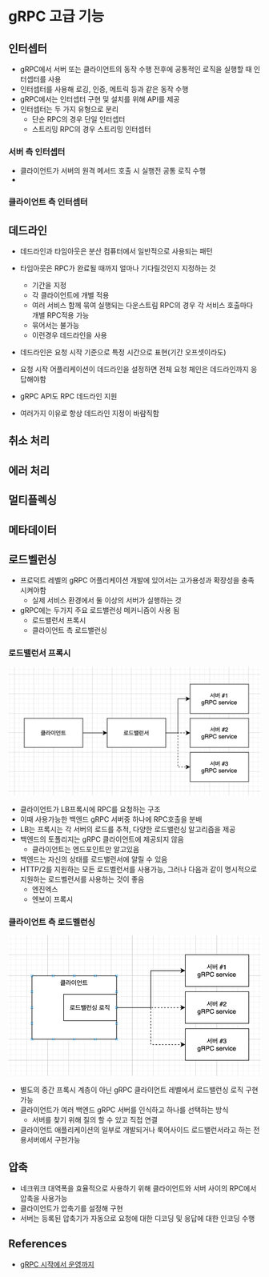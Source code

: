 # gRPC 고급 기능

## 인터셉터

* gRPC에서 서버 또는 클라이언트의 동작 수행 전후에 공통적인 로직을 실행할 때 인터셉터를 사용
* 인터셉터를 사용해 로깅, 인증, 메트릭 등과 같은 동작 수행
* gRPC에서는 인터셉터 구현 및 설치를 위해 API를 제공
* 인터셉터는 두 가지 유형으로 분리
  * 단순 RPC의 경우 단일 인터셉터
  * 스트리밍 RPC의 경우 스트리밍 인터셉터

### 서버 측 인터셉터

* 클라이언트가 서버의 원격 메서드 호출 시 실행전 공통 로직 수행
* 



### 클라이언트 측 인터셉터

## 데드라인

* 데드라인과 타임아웃은 분산 컴퓨터에서 일반적으로 사용되는 패턴
* 타임아웃은 RPC가 완료될 때까지 얼마나 기다릴것인지 지정하는 것
  * 기간을 지정
  * 각 클라이언트에 개별 적용
  * 여러 서비스 함께 묶여 실행되는 다운스트림 RPC의 경우 각 서비스 호출마다 개별 RPC적용 가능
  * 묶어서는 불가능
  * 이런경우 데드라인을 사용

* 데드라인은 요청 시작 기준으로 특정 시간으로 표현(기간 오프셋이라도)
* 요청 시작 어플리케이션이 데드라인을 설정하면 전체 요청 체인은 데드라인까지 응답해야함
* gRPC API도 RPC 데드라인 지원
* 여러가지 이유로 항상 데드라인 지정이 바람직함

## 취소 처리

## 에러 처리

## 멀티플렉싱

## 메타데이터

## 로드벨런싱

* 프로덕트 레벨의 gRPC 어플리케이션 개발에 있어서는 고가용성과 확장성을 충족시켜야함
  * 실제 서비스 환경에서 둘 이상의 서버가 실행하는 것
* gRPC에는 두가지 주요 로드밸런싱 메커니즘이 사용 됨
  * 로드밸런서 프록시
  * 클라이언트 측 로드밸런싱

### 로드밸런서 프록시

![](./images/05-lb-proxy.png)

* 클라이언트가 LB프록시에 RPC를 요청하는 구조
* 이때 사용가능한 백엔드 gRPC 서버중 하나에 RPC호출을 분배
* LB는 프록시는 각 서버의 로드를 추적, 다양한 로드밸런싱 알고리즘을 제공
* 백엔드의 토폴리지는 gRPC 클라이언트에 제공되지 않음
  * 클라이언트는 엔드포인트만 알고있음
* 백엔드는 자신의 상태를 로드밸런서에 알릴 수 있음
* HTTP/2를 지원하는 모든 로드벨런서를 사용가능, 그러나 다음과 같이 명시적으로 지원하는 로드벨런서를 사용하는 것이 좋음
  * 엔진엑스
  * 엔보이 프록시

### 클라이언트 측 로드벨런싱

![](./images/05-client-lb.png)

* 별도의 중간 프록시 계층이 아닌 gRPC 클라이언트 레벨에서 로드밸런싱 로직 구현 가능
* 클라이언트가 여러 백엔드 gRPC 서버를 인식하고 하나를 선택하는 방식
  * 서버를 찾기 위해 질의 할 수 있고 직접 연결
* 클라이언트 애플리케이션의 일부로 개발되거나 룩어사이드 로드밸런서라고 하는 전용서버에서 구현가능

## 압축

* 네크워크 대역폭을 효율적으로 사용하기 위해 클라이언트와 서버 사이의 RPC에서 압축을 사용가능
* 클라이언트가 압축기를 설정해 구현
* 서버는 등록된 압축기가 자동으로 요청에 대한 디코딩 및 응답에 대한 인코딩 수행

## References

* [gRPC 시작에서 운영까지](http://www.kyobobook.co.kr/product/detailViewKor.laf?ejkGb=KOR&mallGb=KOR&barcode=9791161754635&orderClick=LAG&Kc=)